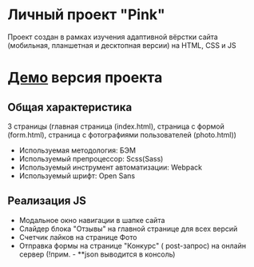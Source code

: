 # **Личный проект "Pink"**
Проект создан в рамках изучения адаптивной вёрстки сайта (мобильная, планшетная и десктопная версии) на HTML, CSS и JS

# [Демо](https://fadeyush.github.io/Pink/) версия проекта


## Общая характеристика
3 страницы (главная страница (index.html), страница с формой (form.html), страница с фотографиями пользователей (photo.html))
- Используемая методология: БЭМ
- Используемый препроцессор: Scss(Sass)
- Используемый инструмент автоматизации: Webpack
- Используемый шрифт: Open Sans

## Реализация JS
- Модальное окно навигации в шапке сайта
- Слайдер блока "Отзывы" на главной странице для всех версий
- Счетчик лайков на странице Фото
- Отправка формы на странице "Конкурс" ( post-запрос) на онлайн сервер (!прим. - **json выводится в консоль)
